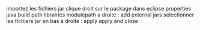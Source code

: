 importez les fichiers jar
clique droit sur le package dans eclipse
properties
java build path
librairies
modulepath
a droite : add external jars
selectionner les fichiers jar
en bas à droite : apply
apply and close
